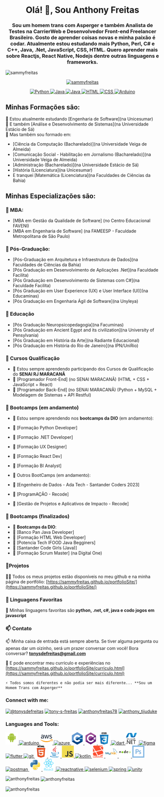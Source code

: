 <h1 align="center">Olá! 👋, Sou Anthony Freitas</h1>
<h3 align="center">Sou um homem trans com Asperger e também Analista de Testes na CarrierWeb e Desenvolvedor Front-end Freelancer Brasileiro. Gosto de aprender coisas novas e minha paixão é codar. Atualmente estou estudando mais Python, Perl, C# e C++, Java, .Net, JavaScript, CSS, HTML. Quero aprender mais sobre  Reactjs, React Native, Nodejs dentre outras linguagens e frameworks.</h3>

<p align="left"> <img src="https://komarev.com/ghpvc/?username=sammyfreitas&label=Profile%20views&color=0e75b6&style=flat" alt="sammyfreitas" /> </p>

<p align="center"> <a href="https://github.com/ryo-ma/github-profile-trophy"><img src="https://github-profile-trophy.vercel.app/?username=sammyfreitas" alt="sammyfreitas" /></a> </p>




<p align="center">
	<a href="http://python.org/">
	  <img alt="Python" src="https://img.shields.io/static/v1?color=blue&label=Dev&message=Python&style=for-the-badge&logo=Python">
	</a>
  <a href="https://dev.java/">
	  <img alt="Java" src="https://img.shields.io/static/v1?color=red&label=Dev&message=Java&style=for-the-badge&logo=Java">
	</a>
	<a href="https://www.javascript.com/">
	  <img alt="Java" src="https://img.shields.io/static/v1?color=yellow&label=Dev&message=JavaScript&style=for-the-badge&logo=Javascript">
	</a>
  	<a href="http://html.com/">
	  <img alt="HTML" src="https://img.shields.io/static/v1?color=lightblue&label=Dev&message=HTML&style=for-the-badge&logo=HTML">
	</a>
  	</a>
  	<a href="https://orgmode.org/manual/CSS-support.html">
	  <img alt="CSS" src="https://img.shields.io/static/v1?color=orange&label=Dev&message=CSS&style=for-the-badge&logo=CSS">
	</a>
  <a href="https://www.arduino.cc/">
	  <img alt="Arduino" src="https://img.shields.io/static/v1?color=yellowgreen&label=Dev&message=Arduino&style=for-the-badge&logo=Arduino">
	</a>
  
</p>

## Minhas Formações são:

🔭 Estou atualmente estudando [Engenharia de Software](na Unicesumar)<br>
🔭 E também [Análise e Desenvolvimento de Sistemas](na Universidade Estácio de Sá)<br>
🔭 Mas também sou formado em:
- [Ciência da Computação (Bacharelado)](na Universidade Veiga de Almeida)
- [Comunicação Social - Habilitação em Jornalismo (Bacharelado)](na Universidade Veiga de Almeida)
- [Administração (Bacharelado)](na Universidade Estácio de Sá)
- [História (Licenciatura](na Unicesumar)
- E tranquei [Matemática (Licenciatura](na Faculdades de Ciências da Bahia)

## Minhas Especializações são:

### 🔭 MBA:
- [MBA em Gestão da Qualidade de Software] (no Centro Educacional FAVENI)
- [MBA em Engenharia de Software] (na FAMEESP - Faculdade Metropolitana de São Paulo)

### 🔭 Pós-Graduação:
- [Pós-Graduação em Arquitetura e Infraestrutura de Dados](na Faculdades de Ciências da Bahia)
- [Pós Graduação em Desenvolvimento de Aplicações .Net](na Faculdade Facilita)
- [Pós Graduação em Desenvolvimento de Sistemas com C#](na Faculdade Facilita)
- [Pós Graduação em User Experience (UX) e User Interface (UI)](na Educaminas)
- [Pós Graduação em Engenharia Ágil de Software](na Unyleya)

### 🔭 Educação
- [Pós Graduação Neuropsicopedagogia](na Facuminas)
- [Pós Graduação em Ancient Egypt and its civilization](na University of Pensylvania)
- [Pós Graduação em História da Arte](na Radiante Educacional)
- [Pós Graduação em História do Rio de Janeiro](na IPN/UniRio)


### 🔭 Cursos Qualificação
- 💬 Estou sempre aprendendo participando dos Cursos de Qualificação do **SENAI RJ MARACANÃ**
- 💬 [Programador Front-End] (no SENAI MARACANÃ) (HTML + CSS + JavaScript + React)
- 💬 [Programador Back-End] (no SENAI MARACANÃ)  (Python + MySQL + Modelagem de Sistemas + API Restful)


### 🔭 Bootcamps (em andamento)
- 💬  Estou sempre aprendendo nos **bootcamps da DIO** (em andamento):
- 💬  [Formação Python Developer] 
- 💬  [Formação .NET Developer] 
- 💬  [Formação UX Designer] 
- 💬  [Formação React Dev] 
- 💬  [Formação BI Analyst] 

- 💬  Outros BootCamps (em andamento):
- 💬  [Engenheiro de Dados - Ada Tech - Santander Coders 2023]
- 💬  [ProgramAÇÃO - Recode]
- 💬  [Gestão de Projetos e Aplicativos de Impacto - Recode]

### 🔭 Bootcamps (finalizados)
- 💬  **Bootcamps da DIO**:
- 💬  [Banco Pan Java Developer]
- 💬  [Formação HTML Web Developer]
- 💬  [Potencia Tech IFOOD Java Begginers]
- 💬  [Santander Code Girls (Java)]
- 💬  [Formação Scrum Master] (na Digital One)

### 🔭Projetos
👨‍💻 Todos os meus projetos estão disponíveis no meu github e na minha página de portfólio: [https://sammyfreitas.github.io/portfolioSite/](https://sammyfreitas.github.io/portfolioSite/)


### 🔭 Linguagens Favoritas
💬 Minhas linguagens favoritas são **python, .net, c#, java e codo jogos em javascript**

### 📫 Contato
📫 Minha caixa de entrada está sempre aberta. Se tiver alguma pergunta ou apenas dar um oizinho, será um prazer conversar com você! Bora conversar? **tonysdefreitas@gmail.com**

📄 E pode encontrar meu curriculo e experiências no [https://sammyfreitas.github.io/portfolioSite/curriculo.html](https://sammyfreitas.github.io/portfolioSite/curriculo.html)

	⚡ Todos somos diferentes e não podia ser mais diferente... **Sou um Homem Trans com Asperger**

<h3 align="left">Connect with me:</h3>
<p align="left">
<a href="https://twitter.com/@tonysdefreitas" target="blank"><img align="center" src="https://raw.githubusercontent.com/rahuldkjain/github-profile-readme-generator/master/src/images/icons/Social/twitter.svg" alt="@tonysdefreitas" height="30" width="40" /></a>
<a href="https://linkedin.com/in/tony-s-freitas" target="blank"><img align="center" src="https://raw.githubusercontent.com/rahuldkjain/github-profile-readme-generator/master/src/images/icons/Social/linked-in-alt.svg" alt="tony-s-freitas" height="30" width="40" /></a>
<a href="https://fb.com/anthonyfreitas78" target="blank"><img align="center" src="https://raw.githubusercontent.com/rahuldkjain/github-profile-readme-generator/master/src/images/icons/Social/facebook.svg" alt="anthonyfreitas78" height="30" width="40" /></a>
<a href="https://instagram.com/anthony_tijuduke" target="blank"><img align="center" src="https://raw.githubusercontent.com/rahuldkjain/github-profile-readme-generator/master/src/images/icons/Social/instagram.svg" alt="anthony_tijuduke" height="30" width="40" /></a>
</p>

<h3 align="left">Languages and Tools:</h3>
<p align="left"> 
	<a href="https://developer.android.com" target="_blank" rel="noreferrer"> 
		<img src="https://raw.githubusercontent.com/devicons/devicon/master/icons/android/android-original-wordmark.svg" alt="android" width="40" height="40"/> 
	</a> 
	<a href="https://www.arduino.cc/" target="_blank" rel="noreferrer"> 
		<img src="https://cdn.worldvectorlogo.com/logos/arduino-1.svg" alt="arduino" width="40" height="40"/> 
	</a> 
	<a href="https://aws.amazon.com" target="_blank" rel="noreferrer"> 
		<img src="https://raw.githubusercontent.com/devicons/devicon/master/icons/amazonwebservices/amazonwebservices-original-wordmark.svg" alt="aws" width="40" height="40"/> 
	</a> 
	<a href="https://azure.microsoft.com/en-in/" target="_blank" rel="noreferrer"> 
		<img src="https://www.vectorlogo.zone/logos/microsoft_azure/microsoft_azure-icon.svg" alt="azure" width="40" height="40"/> 
	</a> 
	<a href="https://www.w3schools.com/cpp/" target="_blank" rel="noreferrer"> 
		<img src="https://raw.githubusercontent.com/devicons/devicon/master/icons/cplusplus/cplusplus-original.svg" alt="cplusplus" width="40" height="40"/> 
	</a> 
	<a href="https://www.w3schools.com/cs/" target="_blank" rel="noreferrer"> 
		<img src="https://raw.githubusercontent.com/devicons/devicon/master/icons/csharp/csharp-original.svg" alt="csharp" width="40" height="40"/> 
	</a> 
	<a href="https://www.w3schools.com/css/" target="_blank" rel="noreferrer"> 
		<img src="https://raw.githubusercontent.com/devicons/devicon/master/icons/css3/css3-original-wordmark.svg" alt="css3" width="40" height="40"/> 
	</a> 
	<a href="https://dart.dev" target="_blank" rel="noreferrer"> 
		<img src="https://www.vectorlogo.zone/logos/dartlang/dartlang-icon.svg" alt="dart" width="40" height="40"/> 
	</a> 
	<a href="https://dotnet.microsoft.com/" target="_blank" rel="noreferrer"> 
		<img src="https://raw.githubusercontent.com/devicons/devicon/master/icons/dot-net/dot-net-original-wordmark.svg" alt="dotnet" width="40" height="40"/> 
	</a> 
	<a href="https://www.figma.com/" target="_blank" rel="noreferrer"> 
		<img src="https://www.vectorlogo.zone/logos/figma/figma-icon.svg" alt="figma" width="40" height="40"/> 
	</a> 
	<a href="https://flutter.dev" target="_blank" rel="noreferrer"> 
		<img src="https://www.vectorlogo.zone/logos/flutterio/flutterio-icon.svg" alt="flutter" width="40" height="40"/> 
	</a> 
	<a href="https://git-scm.com/" target="_blank" rel="noreferrer"> 
		<img src="https://www.vectorlogo.zone/logos/git-scm/git-scm-icon.svg" alt="git" width="40" height="40"/> 
	</a> 
	<a href="https://www.w3.org/html/" target="_blank" rel="noreferrer"> 
		<img src="https://raw.githubusercontent.com/devicons/devicon/master/icons/html5/html5-original-wordmark.svg" alt="html5" width="40" height="40"/> 
	</a> 
	<a href="https://www.java.com" target="_blank" rel="noreferrer"> 
		<img src="https://raw.githubusercontent.com/devicons/devicon/master/icons/java/java-original.svg" alt="java" width="40" height="40"/> 
	</a> 
	<a href="https://developer.mozilla.org/en-US/docs/Web/JavaScript" target="_blank" rel="noreferrer"> 
		<img src="https://raw.githubusercontent.com/devicons/devicon/master/icons/javascript/javascript-original.svg" alt="javascript" width="40" height="40"/> 
	</a> 
	<a href="https://kotlinlang.org" target="_blank" rel="noreferrer"> 
		<img src="https://www.vectorlogo.zone/logos/kotlinlang/kotlinlang-icon.svg" alt="kotlin" width="40" height="40"/> 
	</a> 
	<a href="https://laravel.com/" target="_blank" rel="noreferrer"> 
		<img src="https://raw.githubusercontent.com/devicons/devicon/master/icons/laravel/laravel-plain-wordmark.svg" alt="laravel" width="40" height="40"/> 
	</a> 
	<a href="https://www.mysql.com/" target="_blank" rel="noreferrer"> 
		<img src="https://raw.githubusercontent.com/devicons/devicon/master/icons/mysql/mysql-original-wordmark.svg" alt="mysql" width="40" height="40"/> 
	</a> 
	<a href="https://nodejs.org" target="_blank" rel="noreferrer"> 
		<img src="https://raw.githubusercontent.com/devicons/devicon/master/icons/nodejs/nodejs-original-wordmark.svg" alt="nodejs" width="40" height="40"/> 
	</a> 
	<a href="https://www.photoshop.com/en" target="_blank" rel="noreferrer"> 
		<img src="https://raw.githubusercontent.com/devicons/devicon/master/icons/photoshop/photoshop-line.svg" alt="photoshop" width="40" height="40"/> 
	</a> 
	<a href="https://postman.com" target="_blank" rel="noreferrer"> <img src="https://www.vectorlogo.zone/logos/getpostman/getpostman-icon.svg" alt="postman" width="40" height="40"/> 
	</a> 
	<a href="https://www.python.org" target="_blank" rel="noreferrer"> 
		<img src="https://raw.githubusercontent.com/devicons/devicon/master/icons/python/python-original.svg" alt="python" width="40" height="40"/> 
	</a> 
	<a href="https://reactjs.org/" target="_blank" rel="noreferrer"> 
		<img src="https://raw.githubusercontent.com/devicons/devicon/master/icons/react/react-original-wordmark.svg" alt="react" width="40" height="40"/> 
	</a> 
	<a href="https://reactnative.dev/" target="_blank" rel="noreferrer"> 
		<img src="https://reactnative.dev/img/header_logo.svg" alt="reactnative" width="40" height="40"/> 
	</a> 
	<a href="https://www.selenium.dev" target="_blank" rel="noreferrer"> 
		<img src="https://raw.githubusercontent.com/detain/svg-logos/780f25886640cef088af994181646db2f6b1a3f8/svg/selenium-logo.svg" alt="selenium" width="40" height="40"/> 
	</a> 
	<a href="https://spring.io/" target="_blank" rel="noreferrer"> 
		<img src="https://www.vectorlogo.zone/logos/springio/springio-icon.svg" alt="spring" width="40" height="40"/> 
	</a> 
	<a href="https://unity.com/" target="_blank" rel="noreferrer"> 
		<img src="https://www.vectorlogo.zone/logos/unity3d/unity3d-icon.svg" alt="unity" width="40" height="40"/> 
	</a> 
</p>

<p><img align="left" src="https://github-readme-stats.vercel.app/api/top-langs?username=sammyfreitas&show_icons=true&locale=en&layout=compact" alt="anthonyfreitas" /></p>

<p>&nbsp;<img align="center" src="https://github-readme-stats.vercel.app/api?username=sammyfreitas&show_icons=true&locale=en" alt="anthonyfreitas" /></p>

<p><img align="center" src="https://github-readme-streak-stats.herokuapp.com/?user=sammyfreitas&" alt="anthonyfreitas" /></p>



<!---
sammyfreitas/sammyfreitas is a ✨ special ✨ repository because its `README.md` (this file) appears on your GitHub profile.
You can click the Preview link to take a look at your changes.
--->
